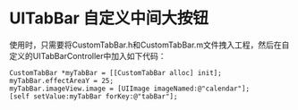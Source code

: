 #  UITabBar 自定义中间大按钮
 使用时，只需要将CustomTabBar.h和CustomTabBar.m文件拽入工程，然后在自定义的UITabBarController中加入如下代码：
 
 
```
CustomTabBar *myTabBar = [[CustomTabBar alloc] init];
myTabBar.effectAreaY = 25;
myTabBar.imageView.image = [UIImage imageNamed:@"calendar"];
[self setValue:myTabBar forKey:@"tabBar"];
```